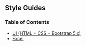 ## Style Guides

### Table of Contents

- [UI (HTML + CSS + Bootstrap 5.x)](ui.md)<br>
- [Excel](excel.md)<br>


